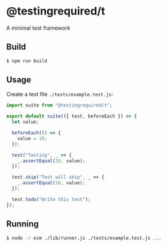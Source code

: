 # @testingrequired/t

A minimal test framework

## Build

```bash
$ npm run build
```

## Usage

Create a test file `./tests/example.test.js`:

```javascript
import suite from "@testingrequired/t";

export default suite(({ test, beforeEach }) => {
  let value;

  beforeEach(() => {
    value = 10;
  });

  test("Testing", _ => {
    _.assertEqual(10, value);
  });

  test.skip("Test will skip", _ => {
    _.assertEqual(10, value);
  });

  test.todo("Write this test");
});
```

## Running

```bash
$ node -r esm ./lib/runner.js ./tests/example.test.js ...
```
